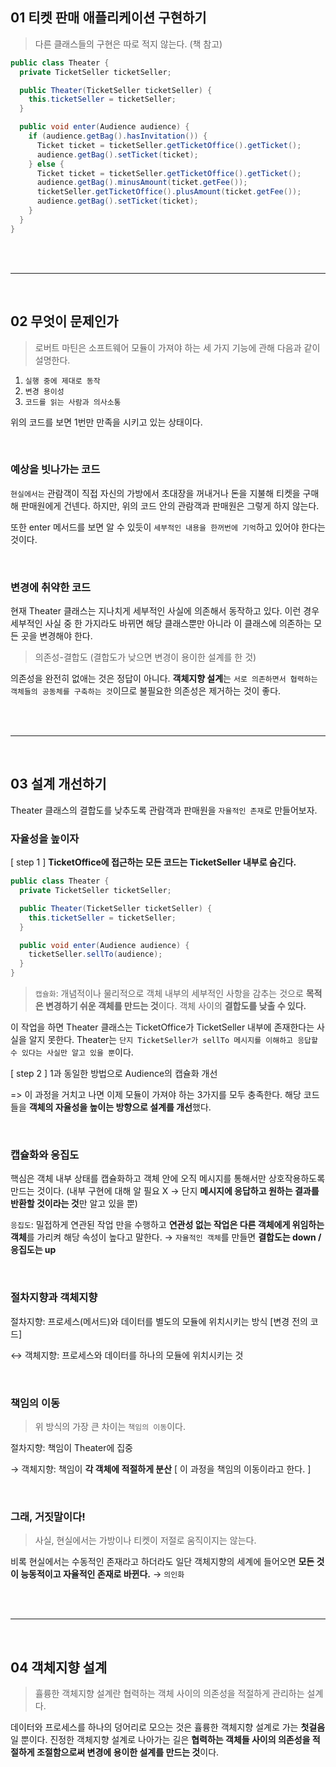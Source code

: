 ## 01 티켓 판매 애플리케이션 구현하기

> 다른 클래스들의 구현은 따로 적지 않는다. (책 참고)
>

```java
public class Theater {
  private TicketSeller ticketSeller;

  public Theater(TicketSeller ticketSeller) {
    this.ticketSeller = ticketSeller;
  }

  public void enter(Audience audience) {
    if (audience.getBag().hasInvitation()) {
      Ticket ticket = ticketSeller.getTicketOffice().getTicket();
      audience.getBag().setTicket(ticket);
    } else {
      Ticket ticket = ticketSeller.getTicketOffice().getTicket();
      audience.getBag().minusAmount(ticket.getFee());
      ticketSeller.getTicketOffice().plusAmount(ticket.getFee());
      audience.getBag().setTicket(ticket);
    }
  }
}
```

<br>
<br>

---

<br>

## 02 무엇이 문제인가

> 로버트 마틴은 소프트웨어 모듈이 가져야 하는 세 가지 기능에 관해 다음과 같이 설명한다.
>
1. `실행 중에 제대로 동작`
2. `변경 용이성`
3. `코드를 읽는 사람과 의사소통`

위의 코드를 보면 1번만 만족을 시키고 있는 상태이다.

<br>

### 예상을 빗나가는 코드

`현실에서는` 관람객이 직접 자신의 가방에서 초대장을 꺼내거나 돈을 지불해 티켓을 구매해 판매원에게 건넨다. 하지만, 위의 코드 안의 관람객과 판매원은 그렇게 하지 않는다.

또한 enter 메서드를 보면 알 수 있듯이 `세부적인 내용을 한꺼번에 기억`하고 있어야 한다는 것이다.

<br>

### 변경에 취약한 코드

현재 Theater 클래스는 지나치게 세부적인 사실에 의존해서 동작하고 있다. 이런 경우 세부적인 사실 중 한 가지라도 바뀌면 해당 클래스뿐만 아니라 이 클래스에 의존하는 모든 곳을 변경해야 한다. 

> 의존성-결합도 (결합도가 낮으면 변경이 용이한 설계를 한 것)

의존성을 완전히 없애는 것은 정답이 아니다. **객체지향 설계**는 `서로 의존하면서 협력하는 객체들의 공동체를 구축하는 것`이므로 불필요한 의존성은 제거하는 것이 좋다.

<br>
<br>

---

<br>

## 03 설계 개선하기

Theater 클래스의 결합도를 낮추도록 관람객과 판매원을 `자율적인 존재`로 만들어보자.

### 자율성을 높이자

[ step 1 ] **TicketOffice에 접근하는 모든 코드는 TicketSeller 내부로 숨긴다.**

```java
public class Theater {
  private TicketSeller ticketSeller;

  public Theater(TicketSeller ticketSeller) {
    this.ticketSeller = ticketSeller;
  }

  public void enter(Audience audience) {
    ticketSeller.sellTo(audience);
  }
}
```

> `캡슐화`: 개념적이나 물리적으로 객체 내부의 세부적인 사항을 감추는 것으로 **목적은 변경하기 쉬운 객체를 만드는 것**이다. 객체 사이의 **결합도를 낮출 수 있다.**
>

이 작업을 하면 Theater 클래스는 TicketOffice가 TicketSeller 내부에 존재한다는 사실을 알지 못한다. Theater는 `단지 TicketSeller가 sellTo 메시지를 이해하고 응답할 수 있다는 사실만 알고 있을 뿐`이다.

[ step 2 ] 1과 동일한 방법으로 Audience의 캡슐화 개선

=> 이 과정을 거치고 나면 이제 모듈이 가져야 하는 3가지를 모두 충족한다. 해당 코드들을 **객체의 자율성을 높이는 방향으로 설계를 개선**했다.

<br>

### 캡슐화와 응집도

핵심은 객체 내부 상태를 캡슐화하고 객체 안에 오직 메시지를 통해서만 상호작용하도록 만드는 것이다. (내부 구현에 대해 알 필요 X → 단지 **메시지에 응답하고 원하는 결과를 반환할 것이라는 것**만 알고 있을 뿐)

`응집도`: 밀접하게 연관된 작업 만을 수행하고 **연관성 없는 작업은 다른 객체에게 위임하는 객체**를 가리켜 해당 속성이 높다고 말한다. → `자율적인 객체`를 만들면 **결합도는 down / 응집도는 up**

<br>

### 절차지향과 객체지향

절차지향: 프로세스(메서드)와 데이터를 별도의 모듈에 위치시키는 방식 [변경 전의 코드]

↔ 객체지향: 프로세스와 데이터를 하나의 모듈에 위치시키는 것

<br>

### 책임의 이동

> 위 방식의 가장 큰 차이는 `책임의 이동`이다.
>

절차지향: 책임이 Theater에 집중

→ 객체지향: 책임이 **각 객체에 적절하게 분산** [ 이 과정을 책임의 이동이라고 한다. ]

<br>

### 그래, 거짓말이다!

> 사실, 현실에서는 가방이나 티켓이 저절로 움직이지는 않는다.
>

비록 현실에서는 수동적인 존재라고 하더라도 일단 객체지향의 세계에 들어오면 **모든 것이 능동적이고 자율적인 존재로 바뀐다.** → `의인화`

<br>
<br>

---

<br>

## 04 객체지향 설계

> 휼륭한 객체지향 설계란 협력하는 객체 사이의 의존성을 적절하게 관리하는 설계다.
>

데이터와 프로세스를 하나의 덩어리로 모으는 것은 휼륭한 객체지향 설계로 가는 **첫걸음**일 뿐이다. 진정한 객체지향 설계로 나아가는 길은 **협력하는 객체들 사이의 의존성을 적절하게 조절함으로써 변경에 용이한 설계를 만드는 것**이다.
